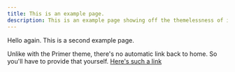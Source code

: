 ```yaml
---
title: This is an example page.
description: This is an example page showing off the themelessness of it all.
---
```


Hello again.
This is a second example page.

Unlike with the Primer theme, there's no automatic link back to home. So you'll have to provide that yourself. [Here's such a link](index)
